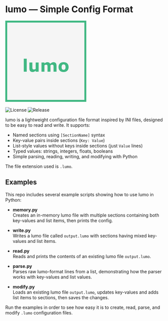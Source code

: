 # lumo — Simple Config Format

![lumo logo](logo/lumo_256px.png)

![License](https://img.shields.io/github/license/EdgeCraftStudios/lumo?style=flat&color=%2320B2AA)
![Release](https://img.shields.io/github/v/release/EdgeCraftStudios/lumo?sort=semver&display_name=release&style=flat&color=%23CD5C5C)

lumo is a lightweight configuration file format inspired by INI files, designed to be easy to read and write. It supports:

- Named sections using `[SectionName]` syntax  
- Key-value pairs inside sections (`Key: Value`)  
- List-style values without keys inside sections (just `Value` lines)  
- Typed values: strings, integers, floats, booleans  
- Simple parsing, reading, writing, and modifying with Python  

The file extension used is `.lumo`.

## Examples

This repo includes several example scripts showing how to use lumo in Python:

- **memory.py**  
  Creates an in-memory lumo file with multiple sections containing both key-values and list items, then prints the config.

- **write.py**  
  Writes a lumo file called `output.lumo` with sections having mixed key-values and list items.

- **read.py**  
  Reads and prints the contents of an existing lumo file `output.lumo`.

- **parse.py**  
  Parses raw lumo-format lines from a list, demonstrating how the parser works with key-values and list values.

- **modify.py**  
  Loads an existing lumo file `output.lumo`, updates key-values and adds list items to sections, then saves the changes.

Run the examples in order to see how easy it is to create, read, parse, and modify `.lumo` configuration files.
